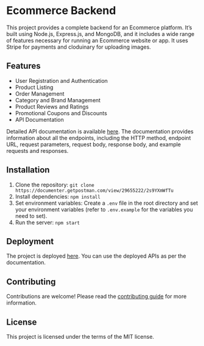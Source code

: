 # Ecommerce Backend

This project provides a complete backend for an Ecommerce platform. It’s built using Node.js, Express.js, and MongoDB, and it includes a wide range of features necessary for running an Ecommerce website or app.
It uses Stripe for payments and cloduinary for uploading images. 

## Features

- User Registration and Authentication
- Product Listing
- Order Management
- Category and Brand Management
- Product Reviews and Ratings
- Promotional Coupons and Discounts
- API Documentation

Detailed API documentation is available [here](https://documenter.getpostman.com/view/29655222/2s9YXmWfTu). The documentation provides information about all the endpoints, including the HTTP method, endpoint URL, request parameters, request body, response body, and example requests and responses.

## Installation

1. Clone the repository: `git clone https://documenter.getpostman.com/view/29655222/2s9YXmWfTu`
2. Install dependencies: `npm install`
3. Set environment variables: Create a `.env` file in the root directory and set your environment variables (refer to `.env.example` for the variables you need to set).
4. Run the server: `npm start`

## Deployment

The project is deployed [here](https://e-commerce-api-c5sx.onrender.com). You can use the deployed APIs as per the documentation.

## Contributing

Contributions are welcome! Please read the [contributing guide](CONTRIBUTING.md) for more information.

## License

This project is licensed under the terms of the MIT license.
